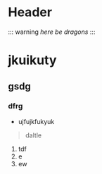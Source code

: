 <!-- TITLE: Test -->
<!-- SUBTITLE: A quick summary of Test -->

# Header

::: warning
*here be dragons*
:::
# jkuikuty
## gsdg
### dfrg
* ujfujkfukyuk 


> daltle 



1. tdf
2. e
3. ew


